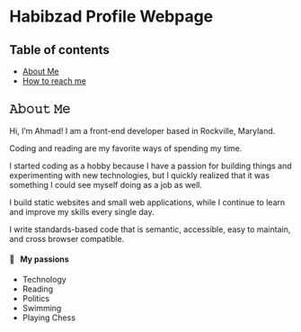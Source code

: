 # Habibzad Profile Webpage

## Table of contents
* [About Me](#About-me)
* [How to reach me](#technologies)

## 𝙰𝚋𝚘𝚞𝚝 𝙼𝚎

Hi, I’m Ahmad! I am a front-end developer based in Rockville, Maryland.

Coding and reading are my favorite ways of spending my time.

I started coding as a hobby because I have a passion for building things and experimenting with new technologies, but I quickly realized that it was something I could see myself doing as a job as well.

I build static websites and small web applications, while I continue to learn and improve my skills every single day.

I write standards-based code that is semantic, accessible, easy to maintain, and cross browser compatible.

#### 🧡 &nbsp;&nbsp;My passions

* Technology 
* Reading
* Politics
* Swimming
* Playing Chess
